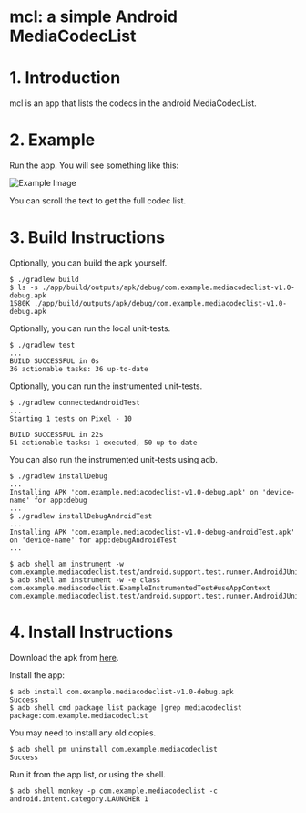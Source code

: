 # mcl: a simple Android MediaCodecList

# 1. Introduction

mcl is an app that lists the codecs in the android MediaCodecList.


# 2. Example

Run the app. You will see something like this:

![Example Image](https://github.com/chemag/mcl/raw/master/doc/pixel1.png "MCL running on a Pixel 1")

You can scroll the text to get the full codec list.

# 3. Build Instructions

Optionally, you can build the apk yourself.
```
$ ./gradlew build
$ ls -s ./app/build/outputs/apk/debug/com.example.mediacodeclist-v1.0-debug.apk
1580K ./app/build/outputs/apk/debug/com.example.mediacodeclist-v1.0-debug.apk
```

Optionally, you can run the local unit-tests.
```
$ ./gradlew test
...
BUILD SUCCESSFUL in 0s
36 actionable tasks: 36 up-to-date
```

Optionally, you can run the instrumented unit-tests.
```
$ ./gradlew connectedAndroidTest
...
Starting 1 tests on Pixel - 10

BUILD SUCCESSFUL in 22s
51 actionable tasks: 1 executed, 50 up-to-date
```

You can also run the instrumented unit-tests using adb.
```
$ ./gradlew installDebug
...
Installing APK 'com.example.mediacodeclist-v1.0-debug.apk' on 'device-name' for app:debug
...
$ ./gradlew installDebugAndroidTest
...
Installing APK 'com.example.mediacodeclist-v1.0-debug-androidTest.apk' on 'device-name' for app:debugAndroidTest
...

$ adb shell am instrument -w com.example.mediacodeclist.test/android.support.test.runner.AndroidJUnitRunner
$ adb shell am instrument -w -e class com.example.mediacodeclist.ExampleInstrumentedTest#useAppContext com.example.mediacodeclist.test/android.support.test.runner.AndroidJUnitRunner
```


# 4. Install Instructions

Download the apk from [here](https://github.com/chemag/mcl/blob/master/app/release/com.example.mediacodeclist-v1.0-debug.apk).

Install the app:

```
$ adb install com.example.mediacodeclist-v1.0-debug.apk
Success
$ adb shell cmd package list package |grep mediacodeclist
package:com.example.mediacodeclist
```

You may need to install any old copies.

```
$ adb shell pm uninstall com.example.mediacodeclist
Success
```

Run it from the app list, or using the shell.

```
$ adb shell monkey -p com.example.mediacodeclist -c android.intent.category.LAUNCHER 1
```
